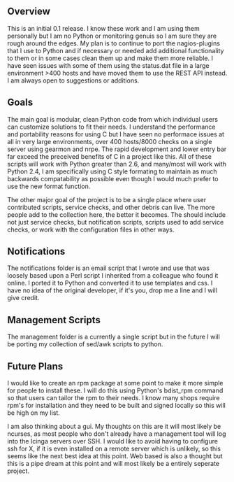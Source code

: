 Overview
--------

This is an initial 0.1 release.  I know these work and I am using them personally but I am no Python or monitoring genuis so I am sure they are rough around the edges.  My plan is to continue to port the nagios-plugins that I use to Python and if necessary or needed add additional functionality to them or in some cases clean them up and make them more reliable.  I have seen issues with some of them using the status.dat file in a large environment >400 hosts and have moved them to use the REST API instead.  I am always open to suggestions or additions.

Goals
-----

The main goal is modular, clean Python code from which individual users can customize solutions to fit their needs.  I understand the performance and portability reasons for using C but I have seen no performace issues at all in very large environments, over 400 hosts/8000 checks on a single server using gearmon and nrpe.  The rapid development and lower entry bar far exceed the preceived benefits of C in a project like this.  All of these scripts will work with Python greater than 2.6, and many/most will work with Python 2.4, I am specifically using C style formating to maintain as much backwards compatability as possible even though I would much prefer to use the new format function.

The other major goal of the project is to be a single place where user contributed scripts, service checks, and other debris can live.  The more people add to the collection here, the better it becomes.  The should include not just service checks, but notification scripts, scripts used to add service checks, or work with the configuration files in other ways.

Notifications
-------------

The notifications folder is an email script that I wrote and use that was loosely based upon a Perl script I inherited from a colleague who found it online.  I ported it to Python and converted it to use templates and css.  I have no idea of the original developer, if it's you, drop me a line and I will give credit.

Management Scripts
------------------

The management folder is a currently a single script but in the future I will be porting my collection of sed/awk scripts to python.

Future Plans
------------

I would like to create an rpm package at some point to make it more simple for people to install these.  I will do this using Python's bdist_rpm command so that users can tailor the rpm to their needs.  I know many shops require rpm's for installation and they need to be built and signed locally so this will be high on my list.  

I am also thinking about a gui.  My thoughts on this are it will most likely be ncurses, as most people who don't already have a management tool will log into the Icinga servers over SSH.  I would like to avoid having to configure ssh for X, if it is even installed on a remote server which is unlikely, so this seems like the next best idea at this point.  Web based is also a thought but this is a pipe dream at this point and will most likely be a entirely seperate project.

